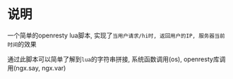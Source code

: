 # 说明

一个简单的openresty lua脚本, 实现了`当用户请求/hi时, 返回用户的IP, 服务器当前时间`的效果

通过此脚本可以简单了解到`lua`的字符串拼接, 系统函数调用(os), openresty库调用(ngx.say, ngx.var)
